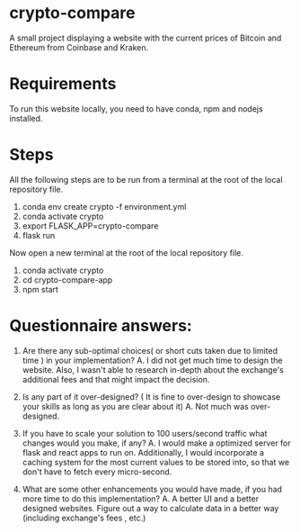 # crypto-compare
A small project displaying a website with the current prices of Bitcoin and Ethereum from Coinbase and Kraken.

# Requirements
To run this website locally, you need to have conda, npm and nodejs installed.

# Steps
All the following steps are to be run from a terminal at the root of the local repository file.

1. conda env create crypto -f environment.yml
2. conda activate crypto
3. export FLASK_APP=crypto-compare 
4. flask run

Now open a new terminal at the root of the local repository file.

1. conda activate crypto
2. cd crypto-compare-app
3. npm start

# Questionnaire answers:
1. Are there any sub-optimal choices( or short cuts taken due to limited time ) in your implementation?
A. I did not get much time to design the website. Also, I wasn't able to research in-depth about the exchange's additional fees and that might impact the decision.

2. Is any part of it over-designed? ( It is fine to over-design to showcase your skills as long as you are clear about it)
A. Not much was over-designed.

3. If you have to scale your solution to 100 users/second traffic what changes would you make, if any?
A. I would make a optimized server for flask and react apps to run on. Additionally, I would incorporate a caching system for the most current values to be stored into, so that we don't have to fetch every micro-second.

4. What are some other enhancements you would have made, if you had more time to do this implementation?
A. A better UI and a better designed websites. Figure out a way to calculate data in a better way (including exchange's fees  , etc.)

